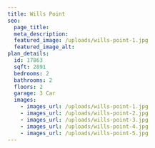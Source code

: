 ```yaml
---
title: Wills Point
seo:
  page_title:
  meta_description:
  featured_image: /uploads/wills-point-1.jpg
  featured_image_alt:
plan_details:
  id: 17863
  sqft: 2891
  bedrooms: 2
  bathrooms: 2
  floors: 2
  garage: 3 Car
  images:
    - images_url: /uploads/wills-point-1.jpg
    - images_url: /uploads/wills-point-2.jpg
    - images_url: /uploads/wills-point-3.jpg
    - images_url: /uploads/wills-point-4.jpg
    - images_url: /uploads/wills-point-5.jpg
---
```

